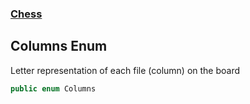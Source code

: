 ### [Chess](Chess.md 'Chess')

## Columns Enum

Letter representation of each file (column) on the board

```csharp
public enum Columns
```
